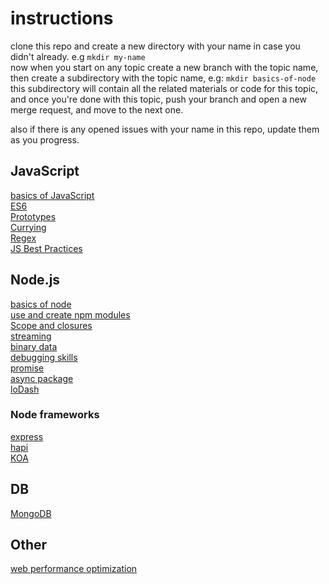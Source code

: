 # instructions
clone this repo and create a new directory with your name in case you didn't already. e.g `mkdir my-name`<br>
now when you start on any topic create a new branch with the topic name, then create a subdirectory with the topic name, e.g: `mkdir basics-of-node` <br>
this subdirectory will contain all the related materials or code for this topic, and once you're done with this topic, push your branch and open a new merge request, and move to the next one.

also if there is any opened issues with your name in this repo, update them as you progress.

## JavaScript
[basics of JavaScript](https://github.com/workshopper/javascripting)<br>
[ES6](https://github.com/domenic/count-to-6)<br>
[Prototypes](https://github.com/sporto/planetproto)<br>
[Currying](https://github.com/kishorsharma/currying-workshopper)<br>
[Regex](https://github.com/workshopper/regex-adventure)<br>
[JS Best Practices](https://github.com/excellalabs/js-best-practices-workshopper)<br>

## Node.js
[basics of node](https://www.github.com/workshopper/learnyounode)<br>
[use and create npm modules](https://github.com/workshopper/how-to-npm)<br>
[Scope and closures](https://www.github.com/jesstelford/scope-chains-closures)<br>
[streaming](https://www.github.com/substack/stream-adventure)<br>
[binary data](https://www.github.com/maxogden/bytewiser)<br>
[debugging skills](https://github.com/othiym23/bug-clinic)<br>
[promise](https://github.com/stevekane/promise-it-wont-hurt)<br>
[async package](https://github.com/bulkan/async-you)<br>
[loDash](https://github.com/mdunisch/lololodash)<br>

### Node frameworks
[express](https://github.com/azat-co/expressworks)<br>
[hapi](https://github.com/hapijs/makemehapi)<br>
[KOA](https://github.com/koajs/kick-off-koa)<br>

## DB
[MongoDB](https://github.com/evanlucas/learnyoumongo)<br>

## Other
[web performance optimization](https://github.com/bevacqua/perfschool)<br>
